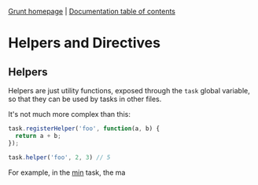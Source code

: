 [Grunt homepage](https://github.com/cowboy/grunt) | [Documentation table of contents](toc.md)

# Helpers and Directives

## Helpers
Helpers are just utility functions, exposed through the `task` global variable, so that they can be used by tasks in other files.

It's not much more complex than this:

```javascript
task.registerHelper('foo', function(a, b) {
  return a + b;
});

task.helper('foo', 2, 3) // 5
```

For example, in the [min](https://github.com/cowboy/grunt/blob/master/tasks/min.js) task, the ma